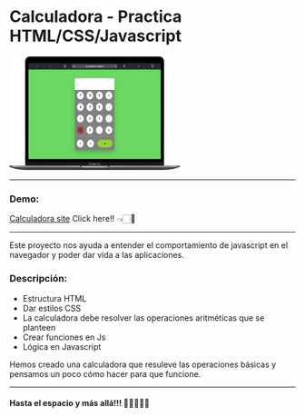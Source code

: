 <h1>Calculadora - Practica HTML/CSS/Javascript</h1>
<img src="https://github.com/ChaeMendoza/calculadora-js/blob/gh-pages/src/img/example.png?raw=true" alt="img not found" width="300" height="200"/>
<hr />
<h3>Demo:</h3>
<p><a href="https://chaemendoza.github.io/calculadora-js/">Calculadora site</a> Click here!! 👈🏻🤩</p>
<hr />
<p>Este proyecto nos ayuda a entender el comportamiento de javascript en el navegador y poder dar vida a las aplicaciones.</p>
<h3>Descripción:</h3>
<ul>
  <li>Estructura HTML</li>
  <li>Dar estilos CSS</li>
  <li>La calculadora debe resolver las operaciones aritméticas que se planteen</li>
  <li>Crear funciones en Js</li>
  <li>Lógica en Javascript</li>
</ul>
<p>Hemos creado una calculadora que resuleve las operaciones básicas y pensamos un poco cómo hacer para que funcione.</p>
<hr />
<h4>Hasta el espacio y más allá!!! 🚀👩‍🚀👩‍💻</h4>
